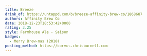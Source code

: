 ```yaml
---
title: Breeze
drink_of: https://untappd.com/b/breeze-affinity-brew-co/1868687
authors: Affinity Brew Co
date: 2018-12-23T18:53:42+0000
rating: 3.25
style: Farmhouse Ale - Saison
badges:
  - Merry Brew-mas (2018)
posting_method: https://corvus.chrisburnell.com
---
```

